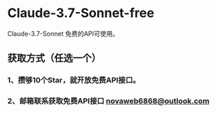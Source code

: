 # Claude-3.7-Sonnet-free
Claude-3.7-Sonnet 免费的API可使用。
## 获取方式（任选一个）
### 1、攒够10个Star，就开放免费API接口。
### 2、邮箱联系获取免费API接口 novaweb6868@outlook.com
